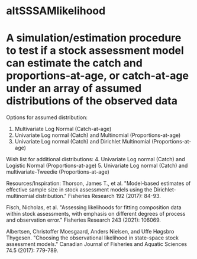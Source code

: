 # altSSSAMlikelihood

# A simulation/estimation procedure to test if a stock assessment model can estimate the catch and proportions-at-age, or catch-at-age under an array of assumed distributions of the observed data

Options for assumed distribution:
1. Multivariate Log Normal (Catch-at-age)
2. Univariate Log normal (Catch) and Multinomial (Proportions-at-age)
3. Univariate Log normal (Catch) and Dirichlet Multinomial (Proportions-at-age)

Wish list for additional distributions:
4. Univariate Log normal (Catch) and Logistic Normal (Proportions-at-age)
5. Univariate Log normal (Catch) and multivariate-Tweedie (Proportions-at-age)

Resources/Inspiration:
Thorson, James T., et al. "Model-based estimates of effective sample size in stock assessment models using the Dirichlet-multinomial distribution." Fisheries Research 192 (2017): 84-93.

Fisch, Nicholas, et al. "Assessing likelihoods for fitting composition data within stock assessments, with emphasis on different degrees of process and observation error." Fisheries Research 243 (2021): 106069.

Albertsen, Christoffer Moesgaard, Anders Nielsen, and Uffe Høgsbro Thygesen. "Choosing the observational likelihood in state-space stock assessment models." Canadian Journal of Fisheries and Aquatic Sciences 74.5 (2017): 779-789.

